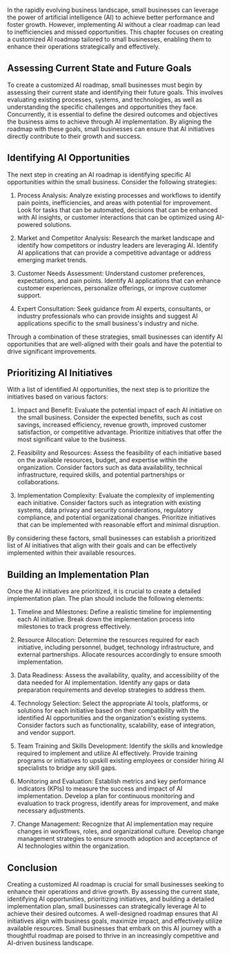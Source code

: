 
In the rapidly evolving business landscape, small businesses can leverage the power of artificial intelligence (AI) to achieve better performance and foster growth. However, implementing AI without a clear roadmap can lead to inefficiencies and missed opportunities. This chapter focuses on creating a customized AI roadmap tailored to small businesses, enabling them to enhance their operations strategically and effectively.

## Assessing Current State and Future Goals

To create a customized AI roadmap, small businesses must begin by assessing their current state and identifying their future goals. This involves evaluating existing processes, systems, and technologies, as well as understanding the specific challenges and opportunities they face. Concurrently, it is essential to define the desired outcomes and objectives the business aims to achieve through AI implementation. By aligning the roadmap with these goals, small businesses can ensure that AI initiatives directly contribute to their growth and success.

## Identifying AI Opportunities

The next step in creating an AI roadmap is identifying specific AI opportunities within the small business. Consider the following strategies:

1. Process Analysis: Analyze existing processes and workflows to identify pain points, inefficiencies, and areas with potential for improvement. Look for tasks that can be automated, decisions that can be enhanced with AI insights, or customer interactions that can be optimized using AI-powered solutions.
    
2. Market and Competitor Analysis: Research the market landscape and identify how competitors or industry leaders are leveraging AI. Identify AI applications that can provide a competitive advantage or address emerging market trends.
    
3. Customer Needs Assessment: Understand customer preferences, expectations, and pain points. Identify AI applications that can enhance customer experiences, personalize offerings, or improve customer support.
    
4. Expert Consultation: Seek guidance from AI experts, consultants, or industry professionals who can provide insights and suggest AI applications specific to the small business's industry and niche.
    

Through a combination of these strategies, small businesses can identify AI opportunities that are well-aligned with their goals and have the potential to drive significant improvements.

## Prioritizing AI Initiatives

With a list of identified AI opportunities, the next step is to prioritize the initiatives based on various factors:

1. Impact and Benefit: Evaluate the potential impact of each AI initiative on the small business. Consider the expected benefits, such as cost savings, increased efficiency, revenue growth, improved customer satisfaction, or competitive advantage. Prioritize initiatives that offer the most significant value to the business.
    
2. Feasibility and Resources: Assess the feasibility of each initiative based on the available resources, budget, and expertise within the organization. Consider factors such as data availability, technical infrastructure, required skills, and potential partnerships or collaborations.
    
3. Implementation Complexity: Evaluate the complexity of implementing each initiative. Consider factors such as integration with existing systems, data privacy and security considerations, regulatory compliance, and potential organizational changes. Prioritize initiatives that can be implemented with reasonable effort and minimal disruption.
    

By considering these factors, small businesses can establish a prioritized list of AI initiatives that align with their goals and can be effectively implemented within their available resources.

## Building an Implementation Plan

Once the AI initiatives are prioritized, it is crucial to create a detailed implementation plan. The plan should include the following elements:

1. Timeline and Milestones: Define a realistic timeline for implementing each AI initiative. Break down the implementation process into milestones to track progress effectively.
    
2. Resource Allocation: Determine the resources required for each initiative, including personnel, budget, technology infrastructure, and external partnerships. Allocate resources accordingly to ensure smooth implementation.
    
3. Data Readiness: Assess the availability, quality, and accessibility of the data needed for AI implementation. Identify any gaps or data preparation requirements and develop strategies to address them.
    
4. Technology Selection: Select the appropriate AI tools, platforms, or solutions for each initiative based on their compatibility with the identified AI opportunities and the organization's existing systems. Consider factors such as functionality, scalability, ease of integration, and vendor support.
    
5. Team Training and Skills Development: Identify the skills and knowledge required to implement and utilize AI effectively. Provide training programs or initiatives to upskill existing employees or consider hiring AI specialists to bridge any skill gaps.
    
6. Monitoring and Evaluation: Establish metrics and key performance indicators (KPIs) to measure the success and impact of AI implementation. Develop a plan for continuous monitoring and evaluation to track progress, identify areas for improvement, and make necessary adjustments.
    
7. Change Management: Recognize that AI implementation may require changes in workflows, roles, and organizational culture. Develop change management strategies to ensure smooth adoption and acceptance of AI technologies within the organization.
    

## Conclusion

Creating a customized AI roadmap is crucial for small businesses seeking to enhance their operations and drive growth. By assessing the current state, identifying AI opportunities, prioritizing initiatives, and building a detailed implementation plan, small businesses can strategically leverage AI to achieve their desired outcomes. A well-designed roadmap ensures that AI initiatives align with business goals, maximize impact, and effectively utilize available resources. Small businesses that embark on this AI journey with a thoughtful roadmap are poised to thrive in an increasingly competitive and AI-driven business landscape.
